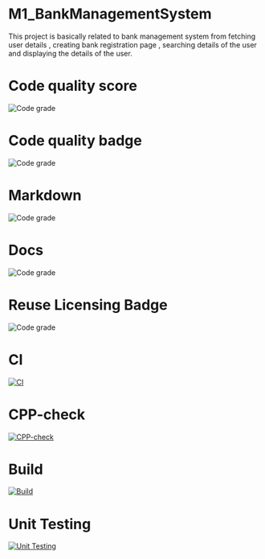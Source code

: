 # M1_BankManagementSystem
This project is basically related to bank management system from fetching user details , creating bank registration page , searching details of the user and displaying the details of the user. 

# Code quality score
![Code grade](https://api.codiga.io/project/30945/score/svg)


# Code quality badge
![Code grade](https://api.codiga.io/project/30945/status/svg)


# Markdown
![Code grade](https://img.shields.io/badge/Made%20with-Markdown-1f425f.svg)

# Docs
![Code grade](https://readthedocs.org/projects/ansicolortags/badge/?version=latest)


# Reuse Licensing Badge
![Code grade](https://img.shields.io/reuse/compliance/github.com/fsfe/reuse-tool)

# CI
[![CI](https://github.com/sim-anku/M1_BankManagementSystem_utility/actions/workflows/main.yml/badge.svg)](https://github.com/sim-anku/M1_BankManagementSystem_utility/actions/workflows/main.yml)

# CPP-check
[![CPP-check](https://github.com/sim-anku/M1_BankManagementSystem_utility/actions/workflows/CPP.yml/badge.svg)](https://github.com/sim-anku/M1_BankManagementSystem_utility/actions/workflows/CPP.yml)

# Build
[![Build](https://github.com/sim-anku/M1_BankManagementSystem_utility/actions/workflows/Build.yml/badge.svg)](https://github.com/sim-anku/M1_BankManagementSystem_utility/actions/workflows/Build.yml)

# Unit Testing
[![Unit Testing](https://github.com/sim-anku/M1_BankManagementSystem_utility/actions/workflows/Unit.yml/badge.svg)](https://github.com/sim-anku/M1_BankManagementSystem_utility/actions/workflows/Unit.yml)
